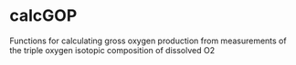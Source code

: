 # calcGOP
Functions for calculating gross oxygen production from measurements of the triple oxygen isotopic composition of dissolved O2
